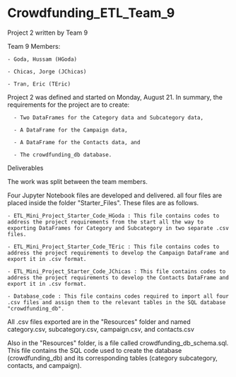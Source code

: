 # Crowdfunding_ETL_Team_9

Project 2 written by Team 9

Team 9 Members:

	- Goda, Hussam (HGoda)
  
  	- Chicas, Jorge (JChicas)
  
   	- Tran, Eric (TEric)

Project 2 was defined and started on Monday, August 21. In summary, the requirements for the project are to create: 

      - Two DataFrames for the Category data and Subcategory data,
      
      - A DataFrame for the Campaign data, 
      
      - A DataFrame for the Contacts data, and 
      
      - The crowdfunding_db database.


Deliverables

The work was split between the team members.

Four Jupyter Notebook files are developed and delivered. all four files are placed inside the folder "Starter_Files". These files are as follows. 

	- ETL_Mini_Project_Starter_Code_HGoda : This file contains codes to address the project requirements from the start all the way to exporting DataFrames for Category and Subcategory in two separate .csv files. 

	- ETL_Mini_Project_Starter_Code_TEric : This file contains codes to address the project requirements to develop the Campaign DataFrame and export it in .csv format. 

	- ETL_Mini_Project_Starter_Code_JChicas : This file contains codes to address the project requirements to develop the Contacts DataFrame and export it in .csv format.
 
	- Database_code : This file contains codes required to import all four .csv files and assign them to the relevant tables in the SQL database "crowdfunding_db".


All .csv files exported are in the "Resources" folder and named category.csv, subcategory.csv, campaign.csv, and contacts.csv


Also in the "Resources" folder, is a file called crowdfunding_db_schema.sql. This file contains the SQL code used to create the database (crowdfunding_db) and its corresponding tables (category subcategory, contacts, and campaign).
